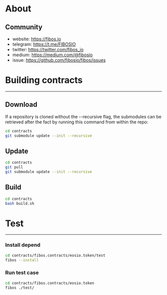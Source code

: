 # About

## Community

* website: https://fibos.io
* telegram: https://t.me/FIBOSIO
* twitter: https://twitter.com/fibos_io
* medium: https://medium.com/@fibosio
* issue: https://github.com/fibosio/fibos/issues


# Building contracts

----------------------------------
## Download
If a repository is cloned without the --recursive flag, the submodules can be retrieved after the fact by running this command from within the repo:
```sh
cd contracts
git submodule update --init --recursive
```


## Update

```sh
cd contracts
git pull
git submodule update --init --recursive
```


## Build

```sh
cd contracts
bash build.sh
```

# Test

----------------------------------
### Install depend
```sh
cd contracts/fibos.contracts/eosio.token/test
fibos --install
```

### Run test case
```sh
cd contracts/fibos.contracts/eosio.token
fibos ./test/
```